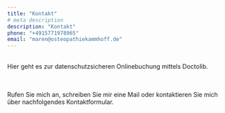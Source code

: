 ```yaml
---
title: "Kontakt"
# meta description
description: "Kontakt"
phone: "+4915771978965"
email: "maren@osteopathiekammhoff.de"
---
```


<br>
Hier geht es zur datenschutzsicheren Onlinebuchung mittels Doctolib.
<br>
<br>
<br>

Rufen Sie mich an, schreiben Sie mir eine Mail oder kontaktieren Sie mich über nachfolgendes Kontaktformular.
